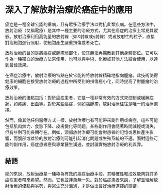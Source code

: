 # 深入了解放射治療於癌症中的應用

癌症是一種全球公認的重病，且有眾多治療手法以對抗此類疾病。在這些方法中，放射治療（又稱電療）是其中一種主要的治療方式，尤其在癌症的治療上常見其蹤影。放射治療利用高能量的放射線（如X射線或γ射線）或者放射性的粒子，直接對癌細胞進行照射，使細胞產生嚴重損傷或者死亡。

放射治療的目的是將癌症或腫瘤局部化，使其無法再擴散到其他身體部位。它可以作為一種獨立的治療方法來使用，也可以與手術、化療或其他方法結合使用，以達到最佳效果。

在癌症治療中，放射治療的特點在於它能夠將放射線精確地指向腫瘤。此技術使得健康的細胞在接受放射治療的過程中所受到的損傷極小化，同時提高了對腫瘤的治療效果。

放射治療的優點包括：對於癌症患者，它是一種非常有效的方式來控制或緩解症狀，如疼痛、出血等。對於某些癌症，例如腦腫瘤，放射治療往往是唯一的治療選擇。

然而，像其他任何醫療方式一樣，放射治療也有可能帶來副作用或病症，這些可能包括肌肉無力、食慾下降、皮膚變化等問題。某些副作用會隨著時間減輕或消失，但有些則可能長期存在。例如，頭部放射治療可能會對患者的記憶或思維產生影響，而腹部或盆腔的放射治療則可能引起消化問題或生殖系統的不適。面對這些可能的副作用，癌症患者應與專業醫生溝通，並討論實施放射治療的利與弊。

## 結語

總的來說，放射治療是一種極為有效的癌症治療手段，其精確性和成效能夠對許多癌症患者帶來希望。然而，它也並非萬無一失。對於癌症患者來說，了解並理解放射治療的優點與劣勢，與醫生充分溝通，才是做出最好治療選擇的關鍵。